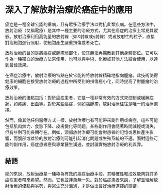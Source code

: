 # 深入了解放射治療於癌症中的應用

癌症是一種全球公認的重病，且有眾多治療手法以對抗此類疾病。在這些方法中，放射治療（又稱電療）是其中一種主要的治療方式，尤其在癌症的治療上常見其蹤影。放射治療利用高能量的放射線（如X射線或γ射線）或者放射性的粒子，直接對癌細胞進行照射，使細胞產生嚴重損傷或者死亡。

放射治療的目的是將癌症或腫瘤局部化，使其無法再擴散到其他身體部位。它可以作為一種獨立的治療方法來使用，也可以與手術、化療或其他方法結合使用，以達到最佳效果。

在癌症治療中，放射治療的特點在於它能夠將放射線精確地指向腫瘤。此技術使得健康的細胞在接受放射治療的過程中所受到的損傷極小化，同時提高了對腫瘤的治療效果。

放射治療的優點包括：對於癌症患者，它是一種非常有效的方式來控制或緩解症狀，如疼痛、出血等。對於某些癌症，例如腦腫瘤，放射治療往往是唯一的治療選擇。

然而，像其他任何醫療方式一樣，放射治療也有可能帶來副作用或病症，這些可能包括肌肉無力、食慾下降、皮膚變化等問題。某些副作用會隨著時間減輕或消失，但有些則可能長期存在。例如，頭部放射治療可能會對患者的記憶或思維產生影響，而腹部或盆腔的放射治療則可能引起消化問題或生殖系統的不適。面對這些可能的副作用，癌症患者應與專業醫生溝通，並討論實施放射治療的利與弊。

## 結語

總的來說，放射治療是一種極為有效的癌症治療手段，其精確性和成效能夠對許多癌症患者帶來希望。然而，它也並非萬無一失。對於癌症患者來說，了解並理解放射治療的優點與劣勢，與醫生充分溝通，才是做出最好治療選擇的關鍵。